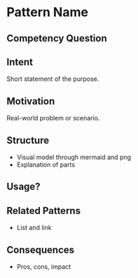 # Pattern Name

## Competency Question

## Intent
Short statement of the purpose.

## Motivation
Real-world problem or scenario.

## Structure
- Visual model through mermaid and png
- Explanation of parts

## Usage?

## Related Patterns
- List and link

## Consequences
- Pros, cons, impact
